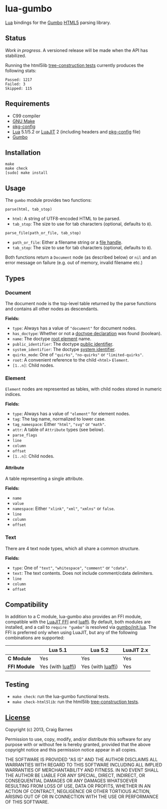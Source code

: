 lua-gumbo
=========

[Lua] bindings for the [Gumbo][] [HTML5] parsing library.

Status
------

*Work in progress*. A versioned release will be made when the API has
stabilized.

Running the html5lib [tree-construction tests] currently produces the
following stats:

    Passed: 1217
    Failed: 3
    Skipped: 115

Requirements
------------

* C99 compiler
* [GNU Make]
* [pkg-config]
* [Lua] 5.1/5.2 or [LuaJIT] 2 (including headers and [pkg-config] file)
* [Gumbo][Gumbo installation]

Installation
------------

    make
    make check
    [sudo] make install

Usage
-----

The `gumbo` module provides two functions:

`parse(html, tab_stop)`

* `html`: A string of UTF8-encoded HTML to be parsed.
* `tab_stop`: The size to use for tab characters (optional, defaults to `8`).

`parse_file(path_or_file, tab_stop)`

* `path_or_file`: Either a filename string or a [file handle].
* `tab_stop`: The size to use for tab characters (optional, defaults to `8`).

Both functions return a `Document` node (as described below) or `nil`
and an error message on failure (e.g. out of memory, invalid filename etc.)

Types
-----

### Document

The document node is the top-level table returned by the parse functions
and contains all other nodes as descendants.

**Fields:**

* `type`: Always has a value of `"document"` for document nodes.
* `has_doctype`: Whether or not a [doctype declaration] was found (boolean).
* `name`: The doctype [root element] name.
* `public_identifier`: The doctype [public identifier].
* `system_identifier`: The doctype [system identifier].
* `quirks_mode`: One of `"quirks"`, `"no-quirks"` or `"limited-quirks"`.
* `root`: A convenient reference to the child `<html>` `Element`.
* `[1..n]`: Child nodes.

### Element

`Element` nodes are represented as tables, with child nodes stored in
numeric indices.

**Fields:**

* `type`: Always has a value of `"element"` for element nodes.
* `tag`: The tag name, normalized to lower case.
* `tag_namespace`: Either `"html"`, `"svg"` or `"math"`.
* `attr`: A table of `Attribute` types (see below).
* `parse_flags`
* `line`
* `column`
* `offset`
* `[1..n]`: Child nodes.

#### Attribute

A table representing a single attribute.

**Fields:**

* `name`
* `value`
* `namespace`: Either `"xlink"`, `"xml"`, `"xmlns"` or `false`.
* `line`
* `column`
* `offset`

### Text

There are 4 text node types, which all share a common structure.

**Fields:**

* `type`: One of `"text"`, `"whitespace"`, `"comment"` or `"cdata"`.
* `text`: The text contents. Does not include comment/cdata delimiters.
* `line`
* `column`
* `offset`

Compatibility
-------------

In addition to a C module, lua-gumbo also provides an FFI module,
compatible with the [LuaJIT FFI] and [luaffi]. By default, both modules
are installed, and a call to `require "gumbo"` is resolved via
[gumbo/init.lua]. The FFI is preferred only when using LuaJIT, but any
of the following combinations are supported:

|                | Lua 5.1             | Lua 5.2             | LuaJIT 2.x |
|----------------|---------------------|---------------------|------------|
| **C Module**   | Yes                 | Yes                 | Yes        |
| **FFI Module** | Yes (with [luaffi]) | Yes (with [luaffi]) | Yes        |

Testing
-------

* `make check`: run the lua-gumbo functional tests.
* `make check-html5lib`: run the html5lib [tree-construction tests].

[License]
---------

Copyright (c) 2013, Craig Barnes

Permission to use, copy, modify, and/or distribute this software for any
purpose with or without fee is hereby granted, provided that the above
copyright notice and this permission notice appear in all copies.

THE SOFTWARE IS PROVIDED "AS IS" AND THE AUTHOR DISCLAIMS ALL WARRANTIES
WITH REGARD TO THIS SOFTWARE INCLUDING ALL IMPLIED WARRANTIES OF
MERCHANTABILITY AND FITNESS. IN NO EVENT SHALL THE AUTHOR BE LIABLE FOR ANY
SPECIAL, DIRECT, INDIRECT, OR CONSEQUENTIAL DAMAGES OR ANY DAMAGES
WHATSOEVER RESULTING FROM LOSS OF USE, DATA OR PROFITS, WHETHER IN AN ACTION
OF CONTRACT, NEGLIGENCE OR OTHER TORTIOUS ACTION, ARISING OUT OF OR IN
CONNECTION WITH THE USE OR PERFORMANCE OF THIS SOFTWARE.


[License]: http://en.wikipedia.org/wiki/ISC_license "ISC License"
[Lua]: http://www.lua.org/
[LuaJIT]: http://luajit.org/
[LuaJIT FFI]: http://luajit.org/ext_ffi.html
[luaffi]: https://github.com/jmckaskill/luaffi "Standalone FFI library for Lua"
[HTML5]: http://www.whatwg.org/specs/web-apps/current-work/multipage/introduction.html#is-this-html5?
[Gumbo]: https://github.com/google/gumbo-parser
[Gumbo installation]: https://github.com/google/gumbo-parser#installation
[GNU Make]: https://www.gnu.org/software/make/
[pkg-config]: https://en.wikipedia.org/wiki/Pkg-config
[file handle]: http://www.lua.org/manual/5.2/manual.html#6.8
[gumbo/init.lua]: https://github.com/craigbarnes/lua-gumbo/blob/master/gumbo/init.lua#L5-L23
[doctype declaration]: http://en.wikipedia.org/wiki/Document_type_declaration
[root element]: http://en.wikipedia.org/wiki/Root_element
[public identifier]: http://dom.spec.whatwg.org/#concept-doctype-publicid
[system identifier]: http://dom.spec.whatwg.org/#concept-doctype-systemid
[quirks mode]: http://dom.spec.whatwg.org/#concept-document-quirks
[tree-construction tests]: https://github.com/html5lib/html5lib-tests/tree/master/tree-construction

